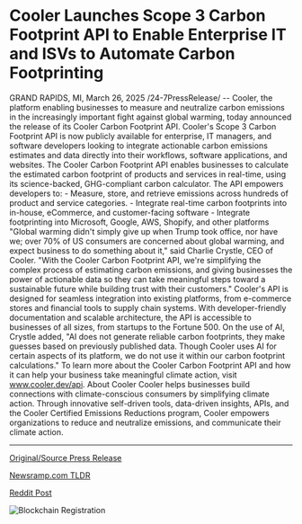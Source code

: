 # Cooler Launches Scope 3 Carbon Footprint API to Enable Enterprise IT and ISVs to Automate Carbon Footprinting

GRAND RAPIDS, MI, March 26, 2025 /24-7PressRelease/ -- Cooler, the platform enabling businesses to measure and neutralize carbon emissions in the increasingly important fight against global warming, today announced the release of its Cooler Carbon Footprint API.   Cooler's Scope 3 Carbon Footprint API is now publicly available for enterprise, IT managers, and software developers looking to integrate actionable carbon emissions estimates and data directly into their workflows, software applications, and websites. The Cooler Carbon Footprint API enables businesses to calculate the estimated carbon footprint of products and services in real-time, using its science-backed, GHG-compliant carbon calculator.  The API empowers developers to:  - Measure, store, and retrieve emissions across hundreds of product and service categories. - Integrate real-time carbon footprints into in-house, eCommerce, and customer-facing software - Integrate footprinting into Microsoft, Google, AWS, Shopify, and other platforms  "Global warming didn't simply give up when Trump took office, nor have we; over 70% of US consumers are concerned about global warming, and expect business to do something about it," said Charlie Crystle, CEO of Cooler. "With the Cooler Carbon Footprint API, we're simplifying the complex process of estimating carbon emissions, and giving businesses the power of actionable data so they can take meaningful steps toward a sustainable future while building trust with their customers."  Cooler's API is designed for seamless integration into existing platforms, from e-commerce stores and financial tools to supply chain systems. With developer-friendly documentation and scalable architecture, the API is accessible to businesses of all sizes, from startups to the Fortune 500.  On the use of AI, Crystle added, "AI does not generate reliable carbon footprints, they make guesses based on previously published data. Though Cooler uses AI for certain aspects of its platform, we do not use it within our carbon footprint calculations."  To learn more about the Cooler Carbon Footprint API and how it can help your business take meaningful climate action, visit www.cooler.dev/api.  About Cooler  Cooler helps businesses build connections with climate-conscious consumers by simplifying climate action. Through innovative self-driven tools, data-driven insights, APIs, and the Cooler Certified Emissions Reductions program, Cooler empowers organizations to reduce and neutralize emissions, and communicate their climate action. 

---

[Original/Source Press Release](https://www.24-7pressrelease.com/press-release/520962/cooler-launches-scope-3-carbon-footprint-api-to-enable-enterprise-it-and-isvs-to-automate-carbon-footprinting)
                    

[Newsramp.com TLDR](https://newsramp.com/curated-news/cooler-launches-carbon-footprint-api-for-real-time-emissions-calculation/c7e7454ac80824c340d127c3cdd4141f) 

 



[Reddit Post](https://www.reddit.com/r/Energy_Climate_News/comments/1jk66xk/cooler_launches_carbon_footprint_api_for_realtime/) 



![Blockchain Registration](https://cdn.newsramp.app/24-7PressRelease/qrcode/253/26/wamcokfi.webp)